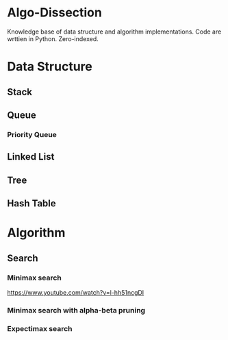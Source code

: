 # Algo-Dissection
Knowledge base of data structure and algorithm implementations.
Code are wrttien in Python.
Zero-indexed.

# Data Structure

## Stack

## Queue
### Priority Queue

## Linked List
## Tree
## Hash Table

# Algorithm
## Search
### Minimax search
https://www.youtube.com/watch?v=l-hh51ncgDI
### Minimax search with alpha-beta pruning
### Expectimax search

